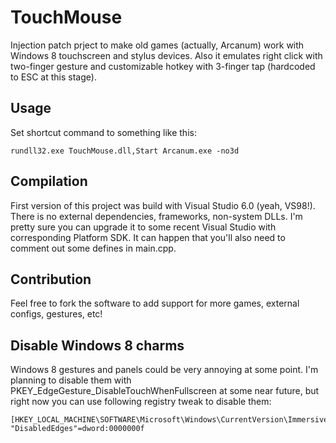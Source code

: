 TouchMouse
==========

Injection patch prject to make old games (actually, Arcanum) work with Windows 8 touchscreen and stylus devices. Also it emulates right click with two-finger gesture and customizable hotkey with 3-finger tap (hardcoded to ESC at this stage).

Usage
-----

Set shortcut command to something like this:

    rundll32.exe TouchMouse.dll,Start Arcanum.exe -no3d 
    
Compilation
-----

First version of this project was build with Visual Studio 6.0 (yeah, VS98!). There is no external dependencies, frameworks, non-system DLLs. I'm pretty sure you can upgrade it to some recent Visual Studio with corresponding Platform SDK. It can happen that you'll also need to comment out some defines in main.cpp.

Contribution
-----
Feel free to fork the software to add support for more games, external configs, gestures, etc!

Disable Windows 8 charms
-----
Windows 8 gestures and panels could be very annoying at some point. I'm planning to disable them with PKEY_EdgeGesture_DisableTouchWhenFullscreen at some near future, but right now you can use following registry tweak to disable them:

    [HKEY_LOCAL_MACHINE\SOFTWARE\Microsoft\Windows\CurrentVersion\ImmersiveShell\EdgeUI]
    "DisabledEdges"=dword:0000000f


  
